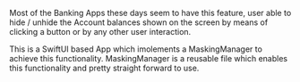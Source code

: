 Most of the Banking Apps these days seem to have this feature, user able to hide / unhide the Account balances shown on the screen by means of clicking a button or by any other user interaction.

This is a SwiftUI based App which imolements a MaskingManager to achieve this functionality. MaskingManager is a reusable file which enables this functionality and pretty straight forward to use.
